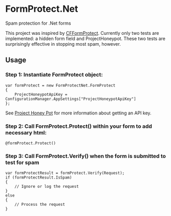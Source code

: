 # FormProtect.Net
Spam protection for .Net forms

This project was inspired by [CFFormProtect](http://cfformprotect.riaforge.org/). 
Currently only two tests are implemented: a hidden form field and ProjectHoneypot. 
These two tests are surprisingly effective in stopping most spam, however.

## Usage

### Step 1: Instantiate FormProtect object:

    var formProtect = new FormProtectNet.FormProtect
    {
        ProjectHoneypotApiKey = ConfigurationManager.AppSettings["ProjectHoneypotApiKey"]
    };

See [Project Honey Pot](http://www.projecthoneypot.org) for more information about getting 
an API key.

### Step 2: Call FormProtect.Protect() within your form to add necessary html:

    @formProtect.Protect()

### Step 3: Call FormProtect.Verify() when the form is submitted to test for spam

    var formProtectResult = formProtect.Verify(Request);
    if (formProtectResult.IsSpam)
    {
        // Ignore or log the request
    }
    else
    {
        // Process the request
    }
